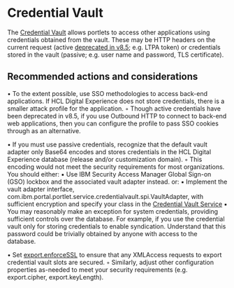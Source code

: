 # Credential Vault

The [Credential Vault](https://help.hcltechsw.com/digital-experience/8.5/plan/plan_credvault.html) allows portlets to access other applications using credentials obtained from the vault. These may be HTTP headers on the current request (active [deprecated in v8.5](https://help.hcltechsw.com/digital-experience/8.5/reference/intr_depc.html); e.g. LTPA token) or credentials stored in the vault (passive; e.g. user name and password, TLS certificate).

## Recommended actions and considerations 


• To the extent possible, use SSO methodologies to access back-end applications. If HCL Digital Experience does not store credentials, there is a smaller attack profile for the application.
    ◦ Though active credentials have been deprecated in v8.5, if you use Outbound HTTP to connect to back-end web applications, then you can configure the profile to pass SSO cookies through as an alternative.

• If you must use passive credentials, recognize that the default vault adapter only Base64 encodes and stores credentials in the HCL Digital Experience database (release and/or customization domain).
    ◦ This encoding would not meet the security requirements for most organizations. You should either:
        ▪ Use IBM Security Access Manager Global Sign-on (GSO) lockbox and the associated vault adapter instead.
        or:
        ▪ Implement the vault adapter interface, com.ibm.portal.portlet.service.credentialvault.spi.VaultAdapter, with sufficient encryption and specify your class in the [Credential Vault Service](https://help.hcltechsw.com/digital-experience/8.5/admin-system/srvcfgref_cred_vault.html)
        ▪ You may reasonably make an exception for system credentials, providing sufficient controls over the database. For example, if you use the credential vault only for storing credentials to enable syndication. Understand that this password could be trivially obtained by anyone with access to the database.

• Set [export.enforceSSL](https://help.hcltechsw.com/digital-experience/8.5/admin-system/srvcfgref_cred_vault.html) to ensure that any XMLAccess requests to export credential vault slots are secured.
    ◦ Similarly, adjust other configuration properties as-needed to meet your security requirements (e.g. export.cipher, export.keyLength).